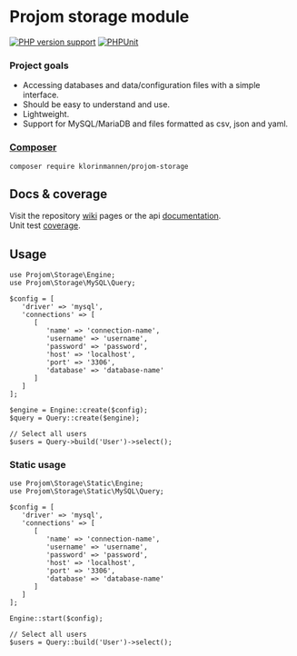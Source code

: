 # Projom storage module
[![PHP version support][php-version-badge]][php]
[![PHPUnit][phpunit-ci-badge]][phpunit-action]

[php-version-badge]: https://img.shields.io/badge/php-%5E8.2-7A86B8
[php]: https://www.php.net/supported-versions.php
[phpunit-action]: https://github.com/Klorinmannen/projom-storage/actions
[phpunit-ci-badge]: https://github.com/Klorinmannen/projom-storage/workflows/PHPUnit/badge.svg

### Project goals
* Accessing databases and data/configuration files with a simple interface.
* Should be easy to understand and use.
* Lightweight.
* Support for MySQL/MariaDB and files formatted as csv, json and yaml.

###  [Composer](https://getcomposer.org/doc/00-intro.md)
````
composer require klorinmannen/projom-storage
````

## Docs & coverage
Visit the repository [wiki](https://github.com/Klorinmannen/projom-storage/wiki) pages or the api [documentation](https://projom.se/docs/projom-storage-phpdoc/).
<br>Unit test [coverage](https://projom.se/docs/projom-storage-phpunit/).

## Usage
````
use Projom\Storage\Engine;
use Projom\Storage\MySQL\Query;

$config = [ 
   'driver' => 'mysql',
   'connections' => [
      [
         'name' => 'connection-name',
         'username' => 'username',
         'password' => 'password',
         'host' => 'localhost',
         'port' => '3306',
         'database' => 'database-name'
      ]
   ]
];

$engine = Engine::create($config);
$query = Query::create($engine);

// Select all users
$users = Query->build('User')->select();
````

### Static usage
````
use Projom\Storage\Static\Engine;
use Projom\Storage\Static\MySQL\Query;

$config = [ 
   'driver' => 'mysql',
   'connections' => [
      [
         'name' => 'connection-name',
         'username' => 'username',
         'password' => 'password',
         'host' => 'localhost',
         'port' => '3306',
         'database' => 'database-name'
      ]
   ]
];

Engine::start($config);

// Select all users
$users = Query::build('User')->select();
````
